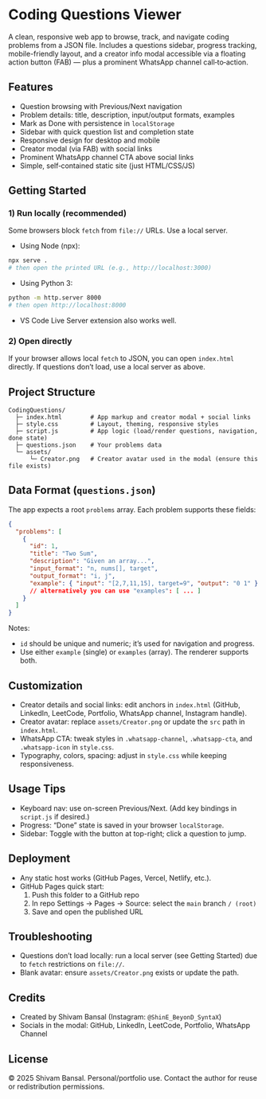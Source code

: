 # Coding Questions Viewer

A clean, responsive web app to browse, track, and navigate coding problems from a JSON file. Includes a questions sidebar, progress tracking, mobile-friendly layout, and a creator info modal accessible via a floating action button (FAB) — plus a prominent WhatsApp channel call‑to‑action.

## Features
- Question browsing with Previous/Next navigation
- Problem details: title, description, input/output formats, examples
- Mark as Done with persistence in `localStorage`
- Sidebar with quick question list and completion state
- Responsive design for desktop and mobile
- Creator modal (via FAB) with social links
- Prominent WhatsApp channel CTA above social links
- Simple, self‑contained static site (just HTML/CSS/JS)

## Getting Started

### 1) Run locally (recommended)
Some browsers block `fetch` from `file://` URLs. Use a local server.

- Using Node (npx):
```bash
npx serve .
# then open the printed URL (e.g., http://localhost:3000)
```

- Using Python 3:
```bash
python -m http.server 8000
# then open http://localhost:8000
```

- VS Code Live Server extension also works well.

### 2) Open directly
If your browser allows local `fetch` to JSON, you can open `index.html` directly. If questions don’t load, use a local server as above.

## Project Structure
```
CodingQuestions/
  ├─ index.html        # App markup and creator modal + social links
  ├─ style.css         # Layout, theming, responsive styles
  ├─ script.js         # App logic (load/render questions, navigation, done state)
  ├─ questions.json    # Your problems data
  └─ assets/
      └─ Creator.png   # Creator avatar used in the modal (ensure this file exists)
```

## Data Format (`questions.json`)
The app expects a root `problems` array. Each problem supports these fields:
```json
{
  "problems": [
    {
      "id": 1,
      "title": "Two Sum",
      "description": "Given an array...",
      "input_format": "n, nums[], target",
      "output_format": "i, j",
      "example": { "input": "[2,7,11,15], target=9", "output": "0 1" }
      // alternatively you can use "examples": [ ... ]
    }
  ]
}
```
Notes:
- `id` should be unique and numeric; it’s used for navigation and progress.
- Use either `example` (single) or `examples` (array). The renderer supports both.

## Customization
- Creator details and social links: edit anchors in `index.html` (GitHub, LinkedIn, LeetCode, Portfolio, WhatsApp channel, Instagram handle).
- Creator avatar: replace `assets/Creator.png` or update the `src` path in `index.html`.
- WhatsApp CTA: tweak styles in `.whatsapp-channel`, `.whatsapp-cta`, and `.whatsapp-icon` in `style.css`.
- Typography, colors, spacing: adjust in `style.css` while keeping responsiveness.

## Usage Tips
- Keyboard nav: use on-screen Previous/Next. (Add key bindings in `script.js` if desired.)
- Progress: “Done” state is saved in your browser `localStorage`.
- Sidebar: Toggle with the button at top-right; click a question to jump.

## Deployment
- Any static host works (GitHub Pages, Vercel, Netlify, etc.).
- GitHub Pages quick start:
  1. Push this folder to a GitHub repo
  2. In repo Settings → Pages → Source: select the `main` branch `/ (root)`
  3. Save and open the published URL

## Troubleshooting
- Questions don’t load locally: run a local server (see Getting Started) due to `fetch` restrictions on `file://`.
- Blank avatar: ensure `assets/Creator.png` exists or update the path.

## Credits
- Created by Shivam Bansal (Instagram: `@ShinE_BeyonD_SyntaX`)
- Socials in the modal: GitHub, LinkedIn, LeetCode, Portfolio, WhatsApp Channel

## License
© 2025 Shivam Bansal. Personal/portfolio use. Contact the author for reuse or redistribution permissions.
